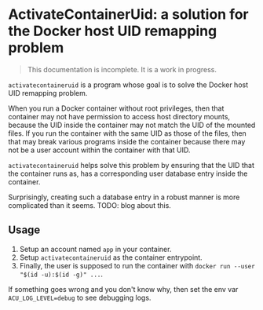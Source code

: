 # ActivateContainerUid: a solution for the Docker host UID remapping problem

> This documentation is incomplete. It is a work in progress.

`activatecontaineruid` is a program whose goal is to solve the Docker host UID remapping problem.

When you run a Docker container without root privileges, then that container may not have permission to access host directory mounts, because the UID inside the container may not match the UID of the mounted files. If you run the container with the same UID as those of the files, then that may break various programs inside the container because there may not be a user account within the container with that UID.

`activatecontaineruid` helps solve this problem by ensuring that the UID that the container runs as, has a corresponding user database entry inside the container.

Surprisingly, creating such a database entry in a robust manner is more complicated than it seems. TODO: blog about this.

## Usage

 1. Setup an account named `app` in your container.
 2. Setup `activatecontaineruid` as the container entrypoint.
 3. Finally, the user is supposed to run the container with `docker run --user "$(id -u):$(id -g)" ...`.

If something goes wrong and you don't know why, then set the env var `ACU_LOG_LEVEL=debug` to see debugging logs.
